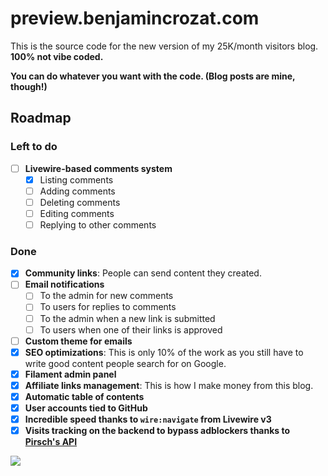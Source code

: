 # preview.benjamincrozat.com

This is the source code for the new version of my 25K/month visitors blog. **100% not vibe coded.**

**You can do whatever you want with the code. (Blog posts are mine, though!)**

## Roadmap

### Left to do

- [ ] **Livewire-based comments system**
  - [x] Listing comments
  - [ ] Adding comments
  - [ ] Deleting comments
  - [ ] Editing comments
  - [ ] Replying to other comments

### Done

- [x] **Community links**: People can send content they created.
- [ ] **Email notifications**
  - [ ] To the admin for new comments
  - [ ] To users for replies to comments
  - [ ] To the admin when a new link is submitted
  - [ ] To users when one of their links is approved
- [ ] **Custom theme for emails**
- [x] **SEO optimizations**: This is only 10% of the work as you still have to write good content people search for on Google.
- [x] **Filament admin panel**
- [x] **Affiliate links management**: This is how I make money from this blog.
- [x] **Automatic table of contents**
- [x] **User accounts tied to GitHub**
- [x] **Incredible speed thanks to `wire:navigate` from Livewire v3**
- [x] **Visits tracking on the backend to bypass adblockers thanks to [Pirsch's API](https://benjamincrozat.com/recommends/pirsch-analytics)**

![](https://github.com/user-attachments/assets/e63510de-bb76-4959-95a5-76015f6ab555)
